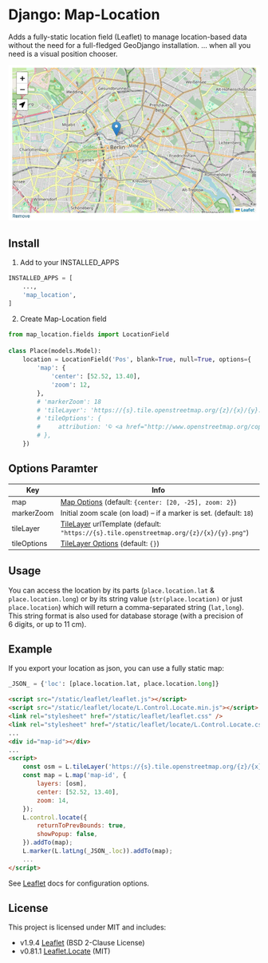# Django: Map-Location

Adds a fully-static location field (Leaflet) to manage location-based data without the need for a full-fledged GeoDjango installation. ... when all you need is a visual position chooser.

![screenshot](screenshot.jpg)


## Install

1. Add to your INSTALLED_APPS

```py
INSTALLED_APPS = [
    ...,
    'map_location',
]
```

2. Create Map-Location field

```py
from map_location.fields import LocationField

class Place(models.Model):
    location = LocationField('Pos', blank=True, null=True, options={
        'map': {
            'center': [52.52, 13.40],
            'zoom': 12,
        },
        # 'markerZoom': 18
        # 'tileLayer': 'https://{s}.tile.openstreetmap.org/{z}/{x}/{y}.png',
        # 'tileOptions': {
        #     attribution: '© <a href="http://www.openstreetmap.org/copyright">OpenStreetMap</a>',
        # },
    })
```


## Options Paramter

| Key         | Info
|-------------|------------------
| map         | [Map Options](https://leafletjs.com/reference.html#map-option) (default: `{center: [20, -25], zoom: 2}`)
| markerZoom  | Initial zoom scale (on load) – if a marker is set.  (default: `18`)
| tileLayer   | [TileLayer](https://leafletjs.com/reference.html#tilelayer) urlTemplate (default: `"https://{s}.tile.openstreetmap.org/{z}/{x}/{y}.png"`)
| tileOptions | [TileLayer Options](https://leafletjs.com/reference.html#tilelayer-option) (default: `{}`)


## Usage

You can access the location by its parts (`place.location.lat` & `place.location.long`) or by its string value (`str(place.location)` or just `place.location`) which will return a comma-separated string (`lat,long`). This string format is also used for database storage (with a precision of 6 digits, or up to 11 cm).


## Example

If you export your location as json, you can use a fully static map:

```py
_JSON_ = {'loc': [place.location.lat, place.location.long]}
```

```html
<script src="/static/leaflet/leaflet.js"></script>
<script src="/static/leaflet/locate/L.Control.Locate.min.js"></script>
<link rel="stylesheet" href="/static/leaflet/leaflet.css" />
<link rel="stylesheet" href="/static/leaflet/locate/L.Control.Locate.css" />
...
<div id="map-id"></div>
...
<script>
    const osm = L.tileLayer('https://{s}.tile.openstreetmap.org/{z}/{x}/{y}.png');
    const map = L.map('map-id', {
        layers: [osm],
        center: [52.52, 13.40],
        zoom: 14,
    });
    L.control.locate({
        returnToPrevBounds: true,
        showPopup: false,
    }).addTo(map);
    L.marker(L.latLng(_JSON_.loc)).addTo(map);
    ...
</script>
```

See [Leaflet](https://leafletjs.com/) docs for configuration options.


## License

This project is licensed under MIT and includes:

- v1.9.4 [Leaflet](https://github.com/Leaflet/Leaflet) (BSD 2-Clause License)
- v0.81.1 [Leaflet.Locate](https://github.com/domoritz/leaflet-locatecontrol) (MIT)
